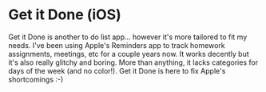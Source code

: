 # Get it Done (iOS)
Get it Done is another to do list app... however it's more tailored to fit my needs. I've been using Apple's Reminders app to track homework assignments, meetings, etc for a couple years now. It works decently but it's also really glitchy and boring. More than anything, it lacks categories for days of the week (and no color!). Get it Done is here to fix Apple's shortcomings :-)
